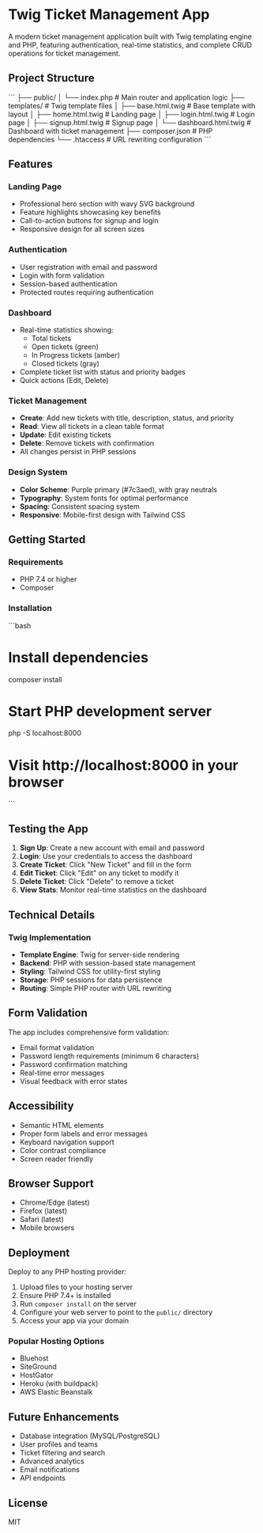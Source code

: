 # Twig Ticket Management App

A modern ticket management application built with Twig templating engine and PHP, featuring authentication, real-time statistics, and complete CRUD operations for ticket management.

## Project Structure

\`\`\`
├── public/
│   └── index.php                # Main router and application logic
├── templates/                   # Twig template files
│   ├── base.html.twig          # Base template with layout
│   ├── home.html.twig          # Landing page
│   ├── login.html.twig         # Login page
│   ├── signup.html.twig        # Signup page
│   └── dashboard.html.twig     # Dashboard with ticket management
├── composer.json               # PHP dependencies
└── .htaccess                   # URL rewriting configuration
\`\`\`

## Features

### Landing Page
- Professional hero section with wavy SVG background
- Feature highlights showcasing key benefits
- Call-to-action buttons for signup and login
- Responsive design for all screen sizes

### Authentication
- User registration with email and password
- Login with form validation
- Session-based authentication
- Protected routes requiring authentication

### Dashboard
- Real-time statistics showing:
  - Total tickets
  - Open tickets (green)
  - In Progress tickets (amber)
  - Closed tickets (gray)
- Complete ticket list with status and priority badges
- Quick actions (Edit, Delete)

### Ticket Management
- **Create**: Add new tickets with title, description, status, and priority
- **Read**: View all tickets in a clean table format
- **Update**: Edit existing tickets
- **Delete**: Remove tickets with confirmation
- All changes persist in PHP sessions

### Design System
- **Color Scheme**: Purple primary (#7c3aed), with gray neutrals
- **Typography**: System fonts for optimal performance
- **Spacing**: Consistent spacing system
- **Responsive**: Mobile-first design with Tailwind CSS

## Getting Started

### Requirements
- PHP 7.4 or higher
- Composer

### Installation

\`\`\`bash
# Install dependencies
composer install

# Start PHP development server
php -S localhost:8000

# Visit http://localhost:8000 in your browser
\`\`\`

## Testing the App

1. **Sign Up**: Create a new account with email and password
2. **Login**: Use your credentials to access the dashboard
3. **Create Ticket**: Click "New Ticket" and fill in the form
4. **Edit Ticket**: Click "Edit" on any ticket to modify it
5. **Delete Ticket**: Click "Delete" to remove a ticket
6. **View Stats**: Monitor real-time statistics on the dashboard

## Technical Details

### Twig Implementation
- **Template Engine**: Twig for server-side rendering
- **Backend**: PHP with session-based state management
- **Styling**: Tailwind CSS for utility-first styling
- **Storage**: PHP sessions for data persistence
- **Routing**: Simple PHP router with URL rewriting

## Form Validation

The app includes comprehensive form validation:
- Email format validation
- Password length requirements (minimum 6 characters)
- Password confirmation matching
- Real-time error messages
- Visual feedback with error states

## Accessibility

- Semantic HTML elements
- Proper form labels and error messages
- Keyboard navigation support
- Color contrast compliance
- Screen reader friendly

## Browser Support

- Chrome/Edge (latest)
- Firefox (latest)
- Safari (latest)
- Mobile browsers

## Deployment

Deploy to any PHP hosting provider:

1. Upload files to your hosting server
2. Ensure PHP 7.4+ is installed
3. Run `composer install` on the server
4. Configure your web server to point to the `public/` directory
5. Access your app via your domain

### Popular Hosting Options
- Bluehost
- SiteGround
- HostGator
- Heroku (with buildpack)
- AWS Elastic Beanstalk

## Future Enhancements

- Database integration (MySQL/PostgreSQL)
- User profiles and teams
- Ticket filtering and search
- Advanced analytics
- Email notifications
- API endpoints

## License

MIT
